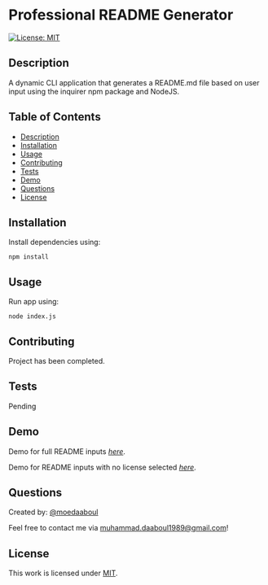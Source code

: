 # Professional README Generator

[![License: MIT](https://img.shields.io/badge/License-MIT-yellow.svg)](https://opensource.org/licenses/MIT)

## Description

A dynamic CLI application that generates a README.md file based on user input using the inquirer npm package and NodeJS.

## Table of Contents

- [Description](#description)
- [Installation](#installation)
- [Usage](#usage)
- [Contributing](#contributing)
- [Tests](#tests)
- [Demo](#demo)
- [Questions](#questions)
- [License](#license)

## Installation

​Install dependencies using:

    npm install

## Usage

Run app using:

    node index.js

## Contributing

Project has been completed.

## Tests

Pending

## Demo

Demo for full README inputs [_here_](https://drive.google.com/file/d/11QEmsUKNf9PHS-sd8g_BUm2QojU78SUb/view?usp=sharing).

Demo for README inputs with no license selected [_here_](https://drive.google.com/file/d/1AvM1fUZzRVNDrEqZ-khqFN9EWrZ9ksmF/view?usp=sharing).

## Questions

Created by: [@moedaaboul](https://github.com/moedaaboul)

Feel free to contact me via [muhammad.daaboul1989@gmail.com](muhammad.daaboul1989@gmail.com)!

## License

This work is licensed under
[MIT](#).
